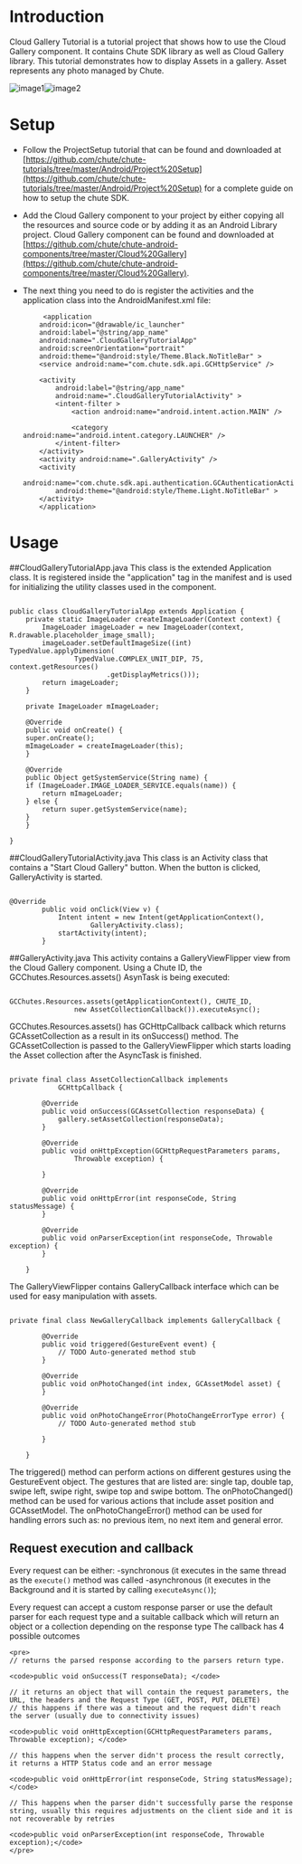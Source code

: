 Introduction
====

Cloud Gallery Tutorial is a tutorial project that shows how to use the Cloud Gallery component. It contains Chute SDK library as well as Cloud Gallery library. 
This tutorial demonstrates how to display Assets in a gallery. Asset represents any photo managed by Chute. 

![image1](https://github.com/chute/chute-tutorials/raw/master/Android/CloudGalleryTutorial/screenshots/1.png)![image2](https://github.com/chute/chute-tutorials/raw/master/Android/CloudGalleryTutorial/screenshots/2.png)

Setup
====

* Follow the ProjectSetup tutorial that can be found and downloaded at  
  [https://github.com/chute/chute-tutorials/tree/master/Android/Project%20Setup](https://github.com/chute/chute-tutorials/tree/master/Android/Project%20Setup) for a complete guide on how to setup the chute SDK.
  
* Add the Cloud Gallery component to your project by either copying all the resources and source code or by adding it as an Android Library project.
  Cloud Gallery component can be found and downloaded at [https://github.com/chute/chute-android-components/tree/master/Cloud%20Gallery](https://github.com/chute/chute-android-components/tree/master/Cloud%20Gallery).

* The next thing you need to do is register the activities and the application class into the AndroidManifest.xml file:

    ```
         <application
        android:icon="@drawable/ic_launcher"
        android:label="@string/app_name"
        android:name=".CloudGalleryTutorialApp"
        android:screenOrientation="portrait"
        android:theme="@android:style/Theme.Black.NoTitleBar" >
        <service android:name="com.chute.sdk.api.GCHttpService" />

        <activity
            android:label="@string/app_name"
            android:name=".CloudGalleryTutorialActivity" >
            <intent-filter >
                <action android:name="android.intent.action.MAIN" />

                <category android:name="android.intent.category.LAUNCHER" />
            </intent-filter>
        </activity>
        <activity android:name=".GalleryActivity" />
        <activity
            android:name="com.chute.sdk.api.authentication.GCAuthenticationActivity"
            android:theme="@android:style/Theme.Light.NoTitleBar" >
        </activity>
        </application>
    ```

Usage
====

##CloudGalleryTutorialApp.java 
This class is the extended Application class. It is registered inside the "application" tag in the manifest and is used for initializing the utility classes used in the component.
<pre><code>
public class CloudGalleryTutorialApp extends Application {
    private static ImageLoader createImageLoader(Context context) {
		ImageLoader imageLoader = new ImageLoader(context, R.drawable.placeholder_image_small);
		imageLoader.setDefaultImageSize((int) TypedValue.applyDimension(
				TypedValue.COMPLEX_UNIT_DIP, 75, context.getResources()
						.getDisplayMetrics()));
		return imageLoader;
    }

    private ImageLoader mImageLoader;

    @Override
    public void onCreate() {
	super.onCreate();
	mImageLoader = createImageLoader(this);
    }

    @Override
    public Object getSystemService(String name) {
	if (ImageLoader.IMAGE_LOADER_SERVICE.equals(name)) {
	    return mImageLoader;
	} else {
	    return super.getSystemService(name);
	}
    }

}
</code></pre>

##CloudGalleryTutorialActivity.java 
This class is an Activity class that contains a "Start Cloud Gallery" button. When the button is clicked, GalleryActivity is started.
<pre><code>
@Override
		public void onClick(View v) {
			Intent intent = new Intent(getApplicationContext(),
					GalleryActivity.class);
			startActivity(intent);
		}
</code></pre>  

##GalleryActivity.java
This activity contains a GalleryViewFlipper view from the Cloud Gallery component.
Using a Chute ID, the GCChutes.Resources.assets() AsynTask is being executed:
<pre><code>
GCChutes.Resources.assets(getApplicationContext(), CHUTE_ID,
				new AssetCollectionCallback()).executeAsync();   
</code></pre>

GCChutes.Resources.assets() has GCHttpCallback<GCAssetCollection> callback which returns GCAssetCollection as a result in its onSuccess() method.
The GCAssetCollection is passed to the GalleryViewFlipper which starts loading the Asset collection after the AsyncTask is finished.
<pre><code>
private final class AssetCollectionCallback implements
			GCHttpCallback<GCAssetCollection> {

		@Override
		public void onSuccess(GCAssetCollection responseData) {
			gallery.setAssetCollection(responseData);
		}

		@Override
		public void onHttpException(GCHttpRequestParameters params,
				Throwable exception) {

		}

		@Override
		public void onHttpError(int responseCode, String statusMessage) {
		}

		@Override
		public void onParserException(int responseCode, Throwable exception) {
		}

	}
</code></pre>

The GalleryViewFlipper contains GalleryCallback interface which can be used for easy manipulation with assets.
<pre><code>
private final class NewGalleryCallback implements GalleryCallback {

		@Override
		public void triggered(GestureEvent event) {
			// TODO Auto-generated method stub
		}

		@Override
		public void onPhotoChanged(int index, GCAssetModel asset) {
		}

		@Override
		public void onPhotoChangeError(PhotoChangeErrorType error) {
			// TODO Auto-generated method stub

		}

	}
</code></pre>
The triggered() method can perform actions on different gestures using the GestureEvent object. The gestures that are listed are: single tap, double tap, swipe left, swipe right, swipe top and swipe bottom.
The onPhotoChanged() method can be used for various actions that include asset position and GCAssetModel.
The onPhotoChangeError() method can be used for handling errors such as: no previous item, no next item and general error.  

## Request execution and callback

 Every request can be either:
-synchronous (it executes in the same thread as the <code>execute()</code> method was called
-asynchronous (it executes in the Background and it is started by calling <code>executeAsync()</code>);

 Every request can accept a custom response parser or use the default parser for each request type and a suitable callback which will return an object or a collection depending on the response type
 The callback has 4 possible outcomes

	<pre>
	// returns the parsed response according to the parsers return type.
	
	<code>public void onSuccess(T responseData); </code>
    
	// it returns an object that will contain the request parameters, the URL, the headers and the Request Type (GET, POST, PUT, DELETE)
	// this happens if there was a timeout and the request didn't reach the server (usually due to connectivity issues)
    
	<code>public void onHttpException(GCHttpRequestParameters params, Throwable exception); </code>
	
	// this happens when the server didn't process the result correctly, it returns a HTTP Status code and an error message
    
	<code>public void onHttpError(int responseCode, String statusMessage);</code>
	
	// This happens when the parser didn't successfully parse the response string, usually this requires adjustments on the client side and it is not recoverable by retries
	
	<code>public void onParserException(int responseCode, Throwable exception);</code>
	</pre>
